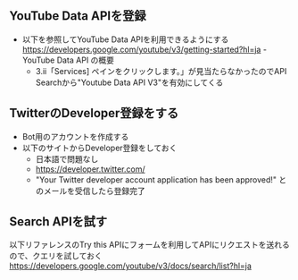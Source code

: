 ## YouTube Data APIを登録
* 以下を参照してYouTube Data APIを利用できるようにする
https://developers.google.com/youtube/v3/getting-started?hl=ja - YouTube Data API の概要
    * 3.ii「Services] ペインをクリックします。」が見当たらなかったのでAPI Searchから"Youtube Data API V3"を有効にしてくる


## TwitterのDeveloper登録をする
* Bot用のアカウントを作成する
* 以下のサイトからDeveloper登録をしておく
    * 日本語で問題なし
    * https://developer.twitter.com/
    * "Your Twitter developer account application has been approved!" とのメールを受信したら登録完了


## Search APIを試す
以下リファレンスのTry this APIにフォームを利用してAPIにリクエストを送れるので、クエリを試しておく  
https://developers.google.com/youtube/v3/docs/search/list?hl=ja


